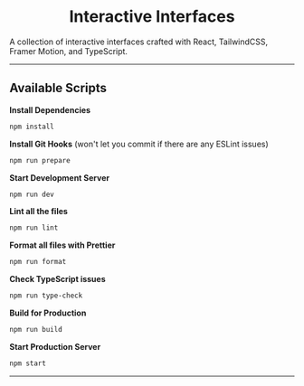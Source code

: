 <h1 align="center">
  Interactive Interfaces
</h1>

A collection of interactive interfaces crafted with React, TailwindCSS, Framer Motion, and TypeScript.

---

## Available Scripts

**Install Dependencies**

```bash
npm install
```

**Install Git Hooks** (won't let you commit if there are any ESLint issues)

```bash
npm run prepare
```

**Start Development Server**

```bash
npm run dev
```

**Lint all the files**

```bash
npm run lint
```

**Format all files with Prettier**

```bash
npm run format
```

**Check TypeScript issues**

```bash
npm run type-check
```

**Build for Production**

```bash
npm run build
```

**Start Production Server**

```bash
npm start
```

---

